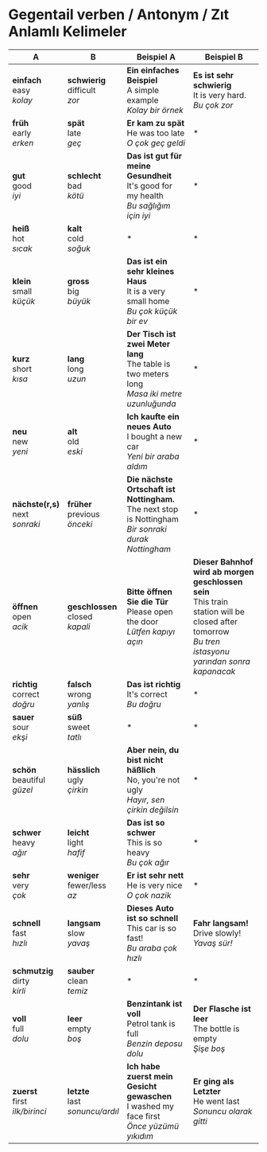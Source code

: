# Gegentail verben / 	Antonym / Zıt Anlamlı Kelimeler

A | B | Beispiel A | Beispiel B
--- | --- | --- | ---
**einfach**<br>easy<br>_kolay_ | **schwierig**<br>difficult<br>_zor_ | **Ein einfaches Beispiel**<br>A simple example<br>_Kolay bir örnek_ | **Es ist sehr schwierig**<br>It is very hard.<br>_Bu çok zor_
**früh**<br>early<br>_erken_ | **spät**<br>late<br>_geç_ | **Er kam zu spät**<br>He was too late<br>_O çok geç geldi_ | *
**gut**<br>good<br>_iyi_ | **schlecht**<br>bad<br>_kötü_ | **Das ist gut für meine Gesundheit**<br>It's good for my health<br>_Bu sağlığım için iyi_ | *
**heiß**<br>hot<br>_sıcak_ | **kalt**<br>cold<br>_soğuk_ | * | *
**klein**<br>small<br>_küçük_ | **gross**<br>big<br>_büyük_ | **Das ist ein sehr kleines Haus**<br>It is a very small home<br>_Bu çok küçük bir ev_  | *
**kurz**<br>short<br>_kısa_ | **lang**<br>long<br>_uzun_ | **Der Tisch ist zwei Meter lang**<br>The table is two meters long<br>_Masa iki metre uzunluğunda_ | *
**neu**<br>new<br>_yeni_ | **alt**<br>old<br>_eski_ | **Ich kaufte ein neues Auto**<br>I bought a new car<br>_Yeni bir araba aldım_ | *
**nächste(r,s)**<br>next<br>_sonraki_ | **früher**<br>previous<br>_önceki_ | **Die nächste Ortschaft ist Nottingham.**<br>The next stop is Nottingham<br>_Bir sonraki durak Nottingham_ | *
**öffnen**<br>open<br>_acik_ | **geschlossen**<br>closed<br>_kapali_ | **Bitte öffnen Sie die Tür**<br>Please open the door<br>_Lütfen kapıyı açın_ | **Dieser Bahnhof wird ab morgen geschlossen sein**<br>This train station will be closed after tomorrow<br>_Bu tren istasyonu yarından sonra kapanacak_
**richtig**<br>correct<br>_doğru_ | **falsch**<br>wrong<br>_yanlış_ | **Das ist richtig**<br>It's correct<br>_Bu doğru_ | *
**sauer**<br>sour<br>_ekşi_ | **süß**<br>sweet<br>_tatlı_ | * | *
**schön**<br>beautiful<br>_güzel_ | **hässlich**<br>ugly<br>_çirkin_ | **Aber nein, du bist nicht häßlich**<br>No, you're not ugly<br>_Hayır, sen çirkin değilsin_ | *
**schwer**<br>heavy<br>_ağır_ | **leicht**<br>light<br>_hafif_ | **Das ist so schwer**<br>This is so heavy<br>_Bu çok ağır_ | *
**sehr**<br>very<br>_çok_ | **weniger**<br>fewer/less<br>_az_ | **Er ist sehr nett**<br>He is very nice<br>_O çok nazik_ | *
**schnell**<br>fast<br>_hızlı_ | **langsam**<br>slow<br>_yavaş_ | **Dieses Auto ist so schnell**<br>This car is so fast!<br>_Bu araba çok hızlı_ | **Fahr langsam!**<br>Drive slowly!<br>_Yavaş sür!_
**schmutzig**<br>dirty<br>_kirli_ | **sauber**<br>clean<br>_temiz_ | * | *
**voll**<br>full<br>_dolu_ | **leer**<br>empty<br>_boş_ | **Benzintank ist voll**<br>Petrol tank is full<br>_Benzin deposu dolu_ | **Der Flasche ist leer**<br>The bottle is empty<br>_Şişe boş_
**zuerst**<br>first<br>_ilk/birinci_ | **letzte**<br>last<br>_sonuncu/ardıl_ | **Ich habe zuerst mein Gesicht gewaschen**<br>I washed my face first<br>_Önce yüzümü yıkıdım_ | **Er ging als Letzter**<br>He went last<br>_Sonuncu olarak gitti_
